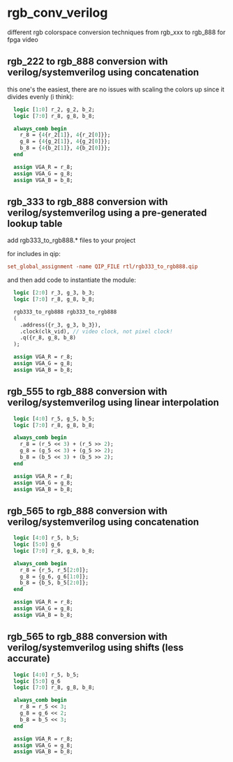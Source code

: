 # rgb_conv_verilog
different rgb colorspace conversion techniques from rgb_xxx to rgb_888 for fpga video

## rgb_222 to rgb_888 conversion with verilog/systemverilog using concatenation

this one's the easiest, there are no issues with scaling the colors up since it divides evenly (i think):

```sv
  logic [1:0] r_2, g_2, b_2;
  logic [7:0] r_8, g_8, b_8;

  always_comb begin
    r_8 = {4{r_2[1]}, 4{r_2[0]}};
    g_8 = {4{g_2[1]}, 4{g_2[0]}};
    b_8 = {4{b_2[1]}, 4{b_2[0]}};
  end

  assign VGA_R = r_8;
  assign VGA_G = g_8;
  assign VGA_B = b_8;
```

## rgb_333 to rgb_888 conversion with verilog/systemverilog using a pre-generated lookup table

add rgb333_to_rgb888.* files to your project

for includes in qip:

```ini
set_global_assignment -name QIP_FILE rtl/rgb333_to_rgb888.qip
```

and then add code to instantiate the module:

```sv
  logic [2:0] r_3, g_3, b_3;
  logic [7:0] r_8, g_8, b_8;

  rgb333_to_rgb888 rgb333_to_rgb888
  (
    .address({r_3, g_3, b_3}),
    .clock(clk_vid), // video clock, not pixel clock!
    .q({r_8, g_8, b_8)
  );

  assign VGA_R = r_8;
  assign VGA_G = g_8;
  assign VGA_B = b_8;  
```

## rgb_555 to rgb_888 conversion with verilog/systemverilog using linear interpolation

```sv
  logic [4:0] r_5, g_5, b_5;
  logic [7:0] r_8, g_8, b_8;

  always_comb begin
    r_8 = (r_5 << 3) + (r_5 >> 2);
    g_8 = (g_5 << 3) + (g_5 >> 2);
    b_8 = (b_5 << 3) + (b_5 >> 2);
  end

  assign VGA_R = r_8;
  assign VGA_G = g_8;
  assign VGA_B = b_8;
```

## rgb_565 to rgb_888 conversion with verilog/systemverilog using concatenation

```sv
  logic [4:0] r_5, b_5;
  logic [5:0] g_6
  logic [7:0] r_8, g_8, b_8;

  always_comb begin
    r_8 = {r_5, r_5[2:0]};
    g_8 = {g_6, g_6[1:0]};
    b_8 = {b_5, b_5[2:0]};
  end

  assign VGA_R = r_8;
  assign VGA_G = g_8;
  assign VGA_B = b_8;
```

## rgb_565 to rgb_888 conversion with verilog/systemverilog using shifts (less accurate)

```sv
  logic [4:0] r_5, b_5;
  logic [5:0] g_6
  logic [7:0] r_8, g_8, b_8;

  always_comb begin
    r_8 = r_5 << 3;
    g_8 = g_6 << 2;
    b_8 = b_5 << 3;
  end

  assign VGA_R = r_8;
  assign VGA_G = g_8;
  assign VGA_B = b_8;
```
